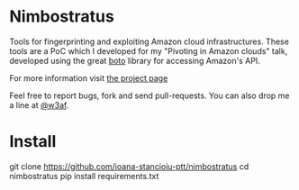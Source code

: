 Nimbostratus
============

Tools for fingerprinting and exploiting Amazon cloud infrastructures. These tools are a PoC
which I developed for my "Pivoting in Amazon clouds" talk, developed using the great 
[boto](https://github.com/boto/boto) library for accessing Amazon's API.

For more information visit [the project page](http://andresriancho.github.io/nimbostratus/)

Feel free to report bugs, fork and send pull-requests. You can also drop me a line at
[@w3af](https://twitter.com/w3af).

Install
=======
git clone https://github.com/ioana-stancioiu-ptt/nimbostratus
cd nimbostratus
pip install requirements.txt
